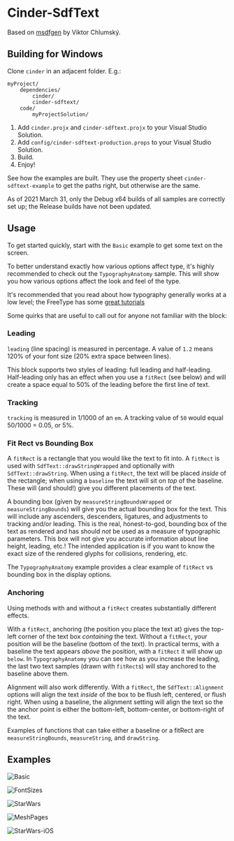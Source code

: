 # Cinder-SdfText

Based on [msdfgen](https://github.com/Chlumsky/msdfgen) by Viktor Chlumský.

## Building for Windows

Clone `cinder` in an adjacent folder. E.g.:

```
myProject/
    dependencies/
        cinder/
        cinder-sdftext/
    code/
        myProjectSolution/
```

1. Add `cinder.projx` and `cinder-sdftext.projx` to your Visual Studio Solution.
2. Add `config/cinder-sdftext-production.props` to your Visual Studio Solution.
3. Build.
4. Enjoy!

See how the examples are built. They use the property sheet `cinder-sdftext-example` to get the paths right, but otherwise are the same.

As of 2021 March 31, only the Debug x64 builds of all samples are correctly set up; the Release builds have not been updated.

## Usage

To get started quickly, start with the `Basic` example to get some text on the screen.

To better understand exactly how various options affect type, it's highly recommended to check out the `TypographyAnatomy` sample. This will show you how various options affect the look and feel of the type.

It's recommended that you read about how typography generally works at a low level; the FreeType has some [great tutorials](https://freetype.org/freetype2/docs/tutorial/step2.html)

Some quirks that are useful to call out for anyone not familiar with the block:

### Leading

`leading` (line spacing) is measured in percentage. A value of `1.2` means 120% of your font size (20% extra space between lines).

This block supports two styles of leading: full leading and half-leading. Half-leading only has an effect when you use a `fitRect` (see below) and will create a space equal to 50% of the leading before the first line of text.

### Tracking

`tracking` is measured in 1/1000 of an `em`. A tracking value of `50` would equal 50/1000 = 0.05, or 5%.

### Fit Rect vs Bounding Box

A `fitRect` is a rectangle that you would like the text to fit into. A `fitRect` is used with `SdfText::drawStringWrapped` and optionally with `SdfText::drawString`. When using a `fitRect`, the text will be placed _inside_ of the rectangle; when using a `baseline` the text will sit on _top_ of the baseline. These will (and should!) give you different placements of the text.

A bounding box (given by `measureStringBoundsWrapped` or `measureStringBounds`) will give you the actual bounding box for the text. This will include any ascenders, descenders, ligatures, and adjustments to tracking and/or leading. This is the real, honest-to-god, bounding box of the text as rendered and has should _not_ be used as a measure of typographic parameters. This box will not give you accurate information about line height, leading, etc.! The intended application is if you want to know the exact size of the rendered glyphs for collisions, rendering, etc.

The `TypographyAnatomy` example provides a clear example of `fitRect` vs bounding box in the display options.

### Anchoring

Using methods with and without a `fitRect` creates substantially different effects.

With a `fitRect`, anchoring (the position you place the text at) gives the top-left corner of the text box _containing_ the text. Without a `fitRect`, your position will be the baseline (bottom of the text). In practical terms, with a baseline the text appears _above_ the position, with a `fitRect` it will show up `below`. In `TypographyAnatomy` you can see how as you increase the leading, the last two text samples (drawn with `fitRect`s) will stay anchored to the baseline above them.

Alignment will also work differently. With a `fitRect`, the `SdfText::Alignment` options will align the text _inside_ of the box to be flush left, centered, or flush right. When using a baseline, the alignment setting will align the text so the the anchor point is either the bottom-left, bottom-center, or bottom-right of the text.

Examples of functions that can take either a baseline or a fitRect are `measureStringBounds`, `measureString`, and `drawString`.

## Examples

![Basic](https://cdn-standard.discourse.org/uploads/libcinder/optimized/1X/6550b3422474c85a7c46b4bc83c02c1a06bcf7e8_1_626x500.png)

![FontSizes](https://cdn-standard.discourse.org/uploads/libcinder/original/1X/a12d8f8322b86763859022e6f25bfd4b54815828.png)

![StarWars](https://cdn-standard.discourse.org/uploads/libcinder/optimized/1X/4743384cafd790e1bbcbf102288a2623b78c376c_1_690x404.png)

![MeshPages](http://discourse.libcinder.org/uploads/libcinder/original/1X/e411bb26f85e2f82d361c187d183cc11c97b04b3.png)

![StarWars-iOS](https://cdn-standard.discourse.org/uploads/libcinder/original/1X/fe3847ea996e890334f109de30780a8fcd30ff51.png)
